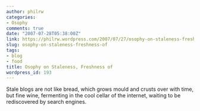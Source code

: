 ```yaml
---
author: philrw
categories:
- Osophy
comments: true
date: "2007-07-28T05:38:00Z"
link: https://philrw.wordpress.com/2007/07/27/osophy-on-staleness-freshness-of/
slug: osophy-on-staleness-freshness-of
tags:
- blog
- food
title: Osophy on Staleness, Freshness of
wordpress_id: 193
---
```


Stale blogs are not like bread, which grows mould and crusts over with time, but fine wine, fermenting in the cool cellar of the internet, waiting to be rediscovered by search engines.




